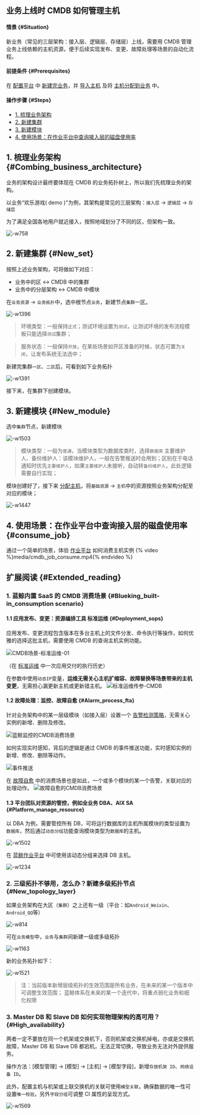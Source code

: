 业务上线时 CMDB 如何管理主机
---

#### 情景 {#Situation}
新业务（常见的三层架构：接入层、逻辑层、存储层）上线，需要用 CMDB 管理业务上线依赖的主机资源，便于后续实现发布、变更、故障处理等场景的自动化流程。

#### 前提条件 {#Prerequisites}
在 [配置平台](https://docs.bk.tencent.com/cmdb/) 中 [新建完业务](https://docs.bk.tencent.com/cmdb/Introduction.html#%EF%BC%881%EF%BC%89%E6%96%B0%E5%BB%BA%E4%B8%9A%E5%8A%A1)，并 [导入主机](https://docs.bk.tencent.com/cmdb/Introduction.html#%E4%B8%BB%E6%9C%BA%E5%AF%BC%E5%85%A5) 及将 [主机分配到业务](https://docs.bk.tencent.com/cmdb/Introduction.html#%E4%B8%BB%E6%9C%BA%E5%88%86%E9%85%8D%E5%88%B0%E4%B8%9A%E5%8A%A1) 中。

#### 操作步骤 {#Steps}
* [1. 梳理业务架构](#Combing_business_architecture)
* [2. 新建集群](#New_set)
* [3. 新建模块](#New_module)
* [4. 使用场景：在作业平台中查询接入层的磁盘使用率](#consume_job)

## 1. 梳理业务架构 {#Combing_business_architecture}
业务的架构设计最终要体现在 CMDB 的业务拓扑树上，所以我们先梳理业务的架构。

以业务“欢乐游戏( demo )"为例，其架构是常见的三层架构：`接入层` -> `逻辑层` -> `存储层` 

为了满足全国各地用户就近接入，按照地域划分了不同的区，但架构一致。

![-w758](media/15625775986620.jpg)

## 2. 新建集群 {#New_set}

按照上述业务架构，可将做如下对应：

- 业务中的区 <-> CMDB 中的集群
- 业务中的分层架构 <-> CMDB 中模块

在`业务资源` -> `业务拓扑`中，选中根节点`业务`，新建节点`集群`一区。

![-w1396](media/15625781118900.jpg)

> 环境类型：一般保持`正式`；测试环境设置为`测试`，让测试环境的发布流程模板只能选择`测试`集群；

> 服务状态：一般保持`开放`，在某些场景如开区准备的时候，状态可置为`关闭`，让发布系统无法选中；

新建完集群`一区`、`二区`后，可看到如下业务拓扑

![-w1391](media/15625845771786.jpg)

接下来，在集群下创建模块。

## 3. 新建模块 {#New_module}

选中`集群`节点，新建模块

![-w1503](media/15625851392280.jpg)

> 模块类型：一般为`普通`，当模块类型为数据库类时，选择`数据库`
> 主要维护人、备份维护人：该模块维护人，一般在告警推送时会用到；区别在于电话通知时优先`主要维护人`，如果`主要维护人`未接听，自动转`备份维护人`，此处逻辑需要自行实现；

模块创建好了，接下来 [分配主机](https://docs.bk.tencent.com/cmdb/Introduction.html#%EF%BC%884%EF%BC%89%E4%B8%BB%E6%9C%BA%E8%BD%AC%E7%A7%BB)，将`基础资源` -> `主机`中的资源按照业务架构分配至对应的模块；

![-w1447](media/15625859972786.jpg)

## 4. 使用场景：在作业平台中查询接入层的磁盘使用率  {#consume_job}

通过一个简单的场景，体验 [作业平台](https://docs.bk.tencent.com/job/) 如何消费主机实例
{% video %}media/cmdb_job_consume.mp4{% endvideo %}


## 扩展阅读 {#Extended_reading}
### 1. 蓝鲸内置 SaaS 的 CMDB 消费场景 {#Blueking_built-in_consumption scenario}
#### 1.1 应用发布、变更：资源编排工具 标准运维 {#Deployment_sops}

应用发布、变更流程包含版本在多台主机上的文件分发、命令执行等操作，如何优雅的选择这批主机，需要使用 CMDB 的查询主机实例功能。

![CMDB场景-标准运维-01](media/CMDB%E5%9C%BA%E6%99%AF-%E6%A0%87%E5%87%86%E8%BF%90%E7%BB%B4-01.png)

（在 [标准运维](https://docs.bk.tencent.com/gcloud/product.html) 中一次应用交付的执行历史）

在参数中使用`动态IP`变量，**运维无需关心主机扩缩容、故障替换等场景带来的主机变更**，无需担心漏更新主机或更新错主机。
![标准运维传参-CMDB](media/%E6%A0%87%E5%87%86%E8%BF%90%E7%BB%B4%E4%BC%A0%E5%8F%82-CMDB.png)

#### 1.2 故障处理：监控、故障自愈 {#Alarm_process_fta}

针对业务架构中的某一层级模块（如接入层）设置一个 [告警检测策略](https://docs.bk.tencent.com/bk_monitor/)，无需关心实例的新增、删除及修改。

![蓝鲸监控的CMDB消费场景](media/%E8%93%9D%E9%B2%B8%E7%9B%91%E6%8E%A7%E7%9A%84CMDB%E6%B6%88%E8%B4%B9%E5%9C%BA%E6%99%AF.png)

如何实现实时感知，背后的逻辑是通过 CMDB 的事件推送功能，实时感知实例的新增、修改、删除等动作。

![事件推送](media/%E4%BA%8B%E4%BB%B6%E6%8E%A8%E9%80%81.png)

在 [故障自愈](https://docs.bk.tencent.com/fta/) 中的消费场景也是如此，一个或多个模块的某一个告警，关联对应的处理动作。
![故障自愈的CMDB消费场景](media/%E6%95%85%E9%9A%9C%E8%87%AA%E6%84%88%E7%9A%84CMDB%E6%B6%88%E8%B4%B9%E5%9C%BA%E6%99%AF.png)

#### 1.3 平台团队对资源的管控，例如全业务 DBA、AIX SA {#Platform_manage_resource}

以 DBA 为例，需要管控所有 DB，可将运行数据库的主机所属模块的类型设置为`数据库`，然后通过`动态分组`功能查询模块类型为`数据库`的主机。

![-w1502](media/15625888898060.jpg)

在 [蓝鲸作业平台](https://docs.bk.tencent.com/job/) 中可使用该动态分组来选择 DB 主机。

![-w1234](media/15625757452328.jpg)


### 2. 三级拓扑不够用，怎么办？新建多级拓扑节点 {#New_topology_layer}

如果业务架构在大区（`集群`）之上还有一级（平台：如`Android_Weixin`、`Android_QQ`等）

![-w814](media/15625862638485.jpg)

可在`业务模型`中，`业务`与`集群`间新建一级或多级拓扑

![-w1163](media/15625750066642.jpg)

新的业务拓扑如下：

![-w1521](media/15625764667893.jpg)

> 注：当前版本新增层级拓扑的生效范围是所有业务，在未来的某一个版本中可调整生效范围；
> 蓝鲸体系在未来的某一个迭代中，将重点弱化业务和细化权限


### 3. Master DB 和 Slave DB 如何实现物理架构的高可用？  {#High_availability}
两者一定不要放在同一个机架或交换机下，否则机架或交换机掉电，亦或是交换机故障，Master DB 和 Slave DB 都宕机，无法正常切换，导致业务无法对外提供服务。

操作方法：[模型管理] -> [模型] -> [主机] -> [模型字段]，新增`存放机架 ID`、`网络设备 ID`。

此外，配置主机与机架或上联交换机的关联可使用`模型关联`，确保数据的唯一性可设置`唯一校验`，另外`字段分组`可调整 CI 属性的呈现方式。

![-w1569](media/15637891727474.jpg)






